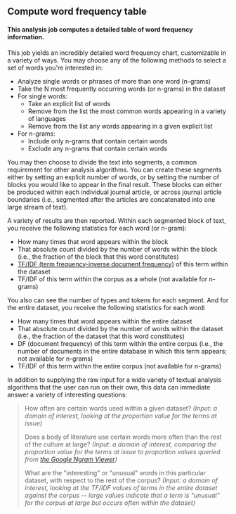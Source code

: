 ## Compute word frequency table

#### This analysis job computes a detailed table of word frequency information.

This job yields an incredibly detailed word frequency chart, customizable in a variety of ways.  You may choose any of the following methods to select a set of words you're interested in:

*   Analyze single words or phrases of more than one word (n-grams)
*   Take the N most frequently occurring words (or n-grams) in the dataset
*   For single words:
    *   Take an explicit list of words
    *   Remove from the list the most common words appearing in a variety of languages
    *   Remove from the list any words appearing in a given explicit list
*   For n-grams:
    *   Include only n-grams that contain certain words
    *   Exclude any n-grams that contain certain words

You may then choose to divide the text into segments, a common requirement for other analysis algorithms.  You can create these segments either by setting an explicit number of words, or by setting the number of blocks you would like to appear in the final result.  These blocks can either be produced within each individual journal article, or across journal article boundaries (i.e., segmented after the articles are concatenated into one large stream of text).

A variety of results are then reported.  Within each segmented block of text, you receive the following statistics for each word (or n-gram):

*   How many times that word appears within the block
*   That absolute count divided by the number of words within the block (i.e., the fraction of the block that this word constitutes)
*   [TF/IDF (term frequency-inverse document frequency)](https://en.wikipedia.org/wiki/Tf%E2%80%93idf) of this term within the dataset
*   TF/IDF of this term within the corpus as a whole (not available for n-grams)

You also can see the number of types and tokens for each segment.  And for the entire dataset, you receive the following statistics for each word:

*   How many times that word appears within the entire dataset
*   That absolute count divided by the number of words within the dataset (i.e., the fraction of the dataset that this word constitutes)
*   DF (document frequency) of this term within the entire corpus (i.e., the number of documents in the entire database in which this term appears; not available for n-grams)
*   TF/IDF of this term within the entire corpus (not available for n-grams)

In addition to supplying the raw input for a wide variety of textual analysis algorithms that the user can run on their own, this data can immediate answer a variety of interesting questions:

> How often are certain words used within a given dataset? *(Input: a domain of interest, looking at the proportion value for the terms at issue)*
>
> Does a body of literature use certain words more often than the rest of the culture at large? *(Input: a domain of interest, comparing the proportion value for the terms at issue to proportion values queried from [the Google Ngram Viewer](https://books.google.com/ngrams))*
>
> What are the "interesting" or "unusual" words in this particular dataset, with respect to the rest of the corpus? *(Input: a domain of interest, looking at the TF/IDF values of terms in the entire dataset against the corpus -- large values indicate that a term is "unusual" for the corpus at large but occurs often within the dataset)*
